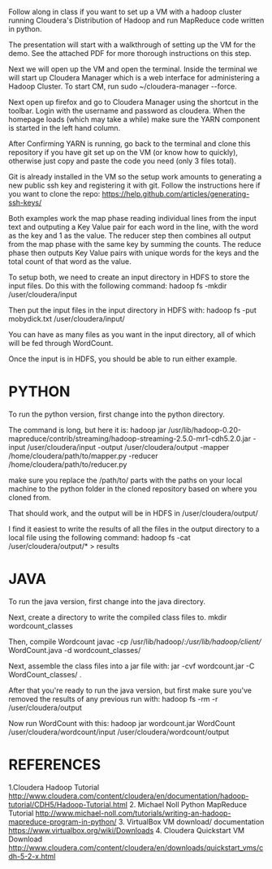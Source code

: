 Follow along in class if you want to set up a VM with a hadoop cluster 
running Cloudera's Distribution of Hadoop and run MapReduce code written
in python.

The presentation will start with a walkthrough of setting up the VM for the
demo. See the attached PDF for more thorough instructions on this step.

Next we will open up the VM and open the terminal. Inside the terminal we 
will start up Cloudera Manager which is a web interface for administering
a Hadoop Cluster. To start CM, run sudo ~/cloudera-manager --force. 

Next open up firefox and go to Cloudera Manager using the shortcut in the 
toolbar. Login with the username and password as cloudera. When the homepage
loads (which may take a while) make sure the YARN component is started in
the left hand column.  

After Confirming YARN is running, go back to the terminal and clone this 
repository if you have git set up on the VM (or know how to quickly), 
otherwise just copy and paste the code you need (only 3 files total). 

Git is already installed in the VM so the setup work amounts to 
generating a new public ssh key and registering it with git. Follow the 
instructions here if you want to clone the repo: https://help.github.com/articles/generating-ssh-keys/

Both examples work the map phase reading individual lines from the input
text and outputing a Key Value pair for each word in the line, with the
word as the key and 1 as the value. The reducer step then combines all
output from the map phase with the same key by summing the counts. The 
reduce phase then outputs Key Value pairs with unique words for the keys
and the total count of that word as the value.  

To setup both, we need to create an input directory in HDFS to store the
input files. Do this with the following command:
    hadoop fs -mkdir /user/cloudera/input

Then put the input files in the input directory in HDFS with:
    hadoop fs -put mobydick.txt /user/cloudera/input/

You can have as many files as you want in the input directory, all of which
will be fed through WordCount. 

Once the input is in HDFS, you should be able to run either example.

PYTHON
======
To run the python version, first change into the python directory.

The command is long, but here it is: 
hadoop jar /usr/lib/hadoop-0.20-mapreduce/contrib/streaming/hadoop-streaming-2.5.0-mr1-cdh5.2.0.jar -input /user/cloudera/input -output /user/cloudera/output -mapper /home/cloudera/path/to/mapper.py -reducer /home/cloudera/path/to/reducer.py

make sure you replace the /path/to/ parts with the paths on your local 
machine to the python folder in the cloned repository based on where you 
cloned from.

That should work, and the output will be in HDFS in /user/cloudera/output/

I find it easiest to write the results of all the files in the output
directory to a local file using the following command: 
    hadoop fs -cat /user/cloudera/output/* > results


JAVA
====
To run the java version, first change into the java directory.

Next, create a directory to write the compiled class files to.
    mkdir wordcount_classes

Then, compile Wordcount
    javac -cp /usr/lib/hadoop/*:/usr/lib/hadoop/client/* WordCount.java -d wordcount_classes/

Next, assemble the class files into a jar file with:
    jar -cvf wordcount.jar -C WordCount_classes/ .

After that you're ready to run the java version, but first make sure you've
removed the results of any previous run with:
    hadoop fs -rm -r /user/cloudera/output

Now run WordCount with this:
     hadoop jar wordcount.jar WordCount /user/cloudera/wordcount/input /user/cloudera/wordcount/output

REFERENCES
==========

1.Cloudera Hadoop Tutorial
     http://www.cloudera.com/content/cloudera/en/documentation/hadoop-tutorial/CDH5/Hadoop-Tutorial.html
2. Michael Noll Python MapReduce Tutorial
    http://www.michael-noll.com/tutorials/writing-an-hadoop-mapreduce-program-in-python/
3. VirtualBox VM download/ documentation
    https://www.virtualbox.org/wiki/Downloads
4. Cloudera Quickstart VM Download
    http://www.cloudera.com/content/cloudera/en/downloads/quickstart_vms/cdh-5-2-x.html


